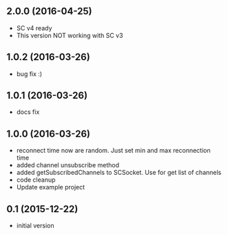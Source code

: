 ## 2.0.0 (2016-04-25)

* SC v4 ready
* This version NOT working with SC v3


## 1.0.2 (2016-03-26)

* bug fix :)

## 1.0.1 (2016-03-26)

* docs fix

## 1.0.0 (2016-03-26)

* reconnect time now are random. Just set min and max reconnection time
* added channel unsubscribe method
* added getSubscribedChannels to SCSocket. Use for get list of channels
* code cleanup
* Update example project

## 0.1 (2015-12-22)

* initial version